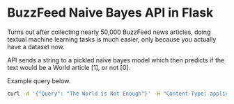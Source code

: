 # BuzzFeed Naive Bayes API in Flask

Turns out after collecting nearly 50,000 BuzzFeed news articles, doing textual machine learning tasks is much easier, only because you actually have a dataset now.


API sends a string to a pickled naive bayes model which then predicts if the text would be a World article [1], or not [0].

Example query below. 
```bash
curl -d '{"Query": "The World is Not Enough"}' -H "Content-Type: application/json" -X POST http://localhost:5000/predict
```